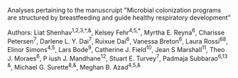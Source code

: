 Analyses pertaining to the manuscruipt "Microbial colonization programs are structured by breastfeeding and guide healthy respiratory development"

Authors: Liat Shenhav<sup>1,2,3,\*,&</sup>, Kelsey Fehr<sup>4,5,*</sup>, Myrtha E. Reyna<sup>6</sup>, Charisse Petersen<sup>7</sup>, Darlene L. Y. Dai<sup>7</sup>, Ruixue Dai<sup>6</sup>, 
Vanessa Breton<sup>6</sup>, Laura Rossi<sup>68</sup>, Elinor Simons<sup>4,5</sup>, Lars Bode<sup>9</sup>, Catherine J. Field<sup>10</sup>, Jean S Marshall<sup>11</sup>, Theo J. Moraes<sup>6</sup>, P
iush J. Mandhane<sup>12</sup>, Stuart E. Turvey<sup>7</sup>, Padmaja Subbarao<sup>6,13 &</sup>, Michael G. Surette<sup>8,&</sup>, 
Meghan B. Azad<sup>4,5,&</sup>
